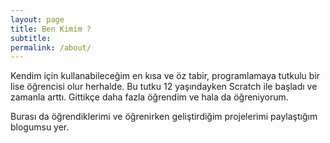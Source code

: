 ```yaml
---
layout: page
title: Ben Kimim ?
subtitle:
permalink: /about/
---
```


Kendim için kullanabileceğim en kısa ve öz tabir, programlamaya tutkulu bir lise öğrencisi olur herhalde.
Bu tutku 12 yaşındayken Scratch ile başladı ve zamanla arttı. Gittikçe daha fazla öğrendim ve hala da öğreniyorum. <br>

Burası da öğrendiklerimi ve öğrenirken geliştirdiğim projelerimi paylaştığım blogumsu yer.